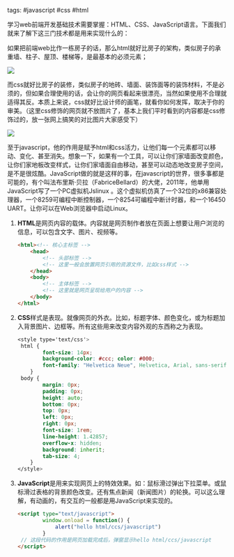 tags: #javascript #css #html 

学习web前端开发基础技术需要掌握：HTML、CSS、JavaScript语言。下面我们就来了解下这三门技术都是用来实现什么的：

如果把前端web比作一栋房子的话，那么html就好比房子的架构，类似房子的承重墙、柱子、屋顶、楼梯等，是最基本的必须元素；

![](https://syske-pic-bed.oss-cn-hangzhou.aliyuncs.com/imgs/images/20200123131944318_3895.png)

而css就好比房子的装修，类似房子的地砖、墙面、装饰面等的装饰材料，不是必须的，但如果合理使用的话，会让你的网页看起来很漂亮，当然如果使用不合理就适得其反。本质上来说，css就好比设计师的画笔，就看你如何发挥，取决于你的审美。（这里css修饰的网页就不放图片了，基本上我们平时看到的内容都是css修饰过的，放一张网上搞笑的对比图片大家感受下）

![](https://syske-pic-bed.oss-cn-hangzhou.aliyuncs.com/imgs/images/20200123132009842_11928.png)

至于javascript，他的作用是赋予html和css活力，让他们每一个元素都可以移动、变化、甚至消失。想象一下，如果有一个工具，可以让你们家墙面改变颜色，让你们家地板改变样式，让你们家墙面自由移动，甚至可以动态地改变房子空间，是不是很炫酷。JavaScript做的就是这样的事，在javascript的世界，很多事都是可能的，有个叫法布里斯·贝拉（FabriceBellard）的大佬，2011年，他单用JavaScript写了一个PC虚拟机Jslinux   。这个虚拟机仿真了一个32位的x86兼容处理器，一个8259可编程中断控制器，一个8254可编程中断计时器，和一个16450 UART。让你可以在Web浏览器中启动Linux。

1. **HTML**是网页内容的载体。内容就是网页制作者放在页面上想要让用户浏览的信息，可以包含文字、图片、视频等。

   ```html
   <html><!-- 核心主标签 -->
       <head>
           <!-- 头部标签 -->
           <!-- 这里一般会放置网页引用的资源文件，比如css样式 -->
       </head>
       <body>
           <!-- 主体标签 -->
           <!-- 这里就是网页呈现给用户的内容 -->
       </body>    
   </html>
   ```

   

2. **CSS**样式是表现。就像网页的外衣。比如，标题字体、颜色变化，或为标题加入背景图片、边框等。所有这些用来改变内容外观的东西称之为表现。

   ```css
   <style type='text/css'>     
   	html { 
           font-size: 14px; 
           background-color: #ccc; color: #000; 
           font-family: "Helvetica Neue", Helvetica, Arial, sans-serif;
       }
   	body { 
           margin: 0px; 
           padding: 0px; 
           height: auto; 
           bottom: 0px; 
           top: 0px; 
           left: 0px; 
           right: 0px; 
           font-size: 1rem; 
           line-height: 1.42857; 
           overflow-x: hidden; 
           background: inherit; 
           tab-size: 4; 
       }
   </style>
   ```

   

3. **JavaScript**是用来实现网页上的特效效果。如：鼠标滑过弹出下拉菜单。或鼠标滑过表格的背景颜色改变。还有焦点新闻（新闻图片）的轮换。可以这么理解，有动画的，有交互的一般都是用JavaScript来实现的。

   ```html
   <script type="text/javascript">
           window.onload = function() {
               alert("hello html/ccs/javascript")
           }
   	// 这段代码的作用是网页加载完成后，弹窗显示hello html/ccs/javascript
   </script>
   ```
